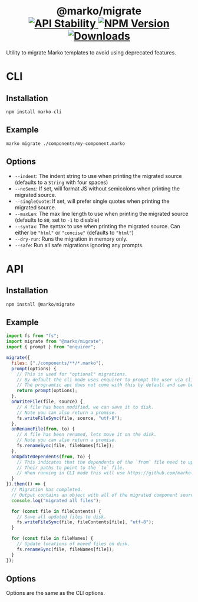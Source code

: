 <h1 align="center">
  <!-- Logo -->
  <br/>
  @marko/migrate
	<br/>

  <!-- Stability -->
  <a href="https://nodejs.org/api/documentation.html#documentation_stability_index">
    <img src="https://img.shields.io/badge/stability-stable-green.svg" alt="API Stability"/>
  </a>
  <!-- NPM Version -->
  <a href="https://npmjs.org/package/@marko/migrate">
    <img src="https://img.shields.io/npm/v/@marko/migrate.svg" alt="NPM Version"/>
  </a>
  <!-- Downloads -->
  <a href="https://npmjs.org/package/@marko/migrate">
    <img src="https://img.shields.io/npm/dm/@marko/migrate.svg" alt="Downloads"/>
  </a>
</h1>

Utility to migrate Marko templates to avoid using deprecated features.

# CLI

## Installation

```terminal
npm install marko-cli
```

## Example

```terminal
marko migrate ./components/my-component.marko
```

## Options

- `--indent`: The indent string to use when printing the migrated source (defaults to a `String` with four spaces)
- `--noSemi`: If set, will format JS without semicolons when printing the migrated source.
- `--singleQuote`: If set, will prefer single quotes when printing the migrated source.
- `--maxLen`: The max line length to use when printing the migrated source (defaults to `80`, set to `-1` to disable)
- `--syntax`: The syntax to use when printing the migrated source. Can either be `"html"` or `"concise"` (defaults to `"html"`)
- `--dry-run`: Runs the migration in memory only.
- `--safe`: Run all safe migrations ignoring any prompts.

# API

## Installation

```terminal
npm install @marko/migrate
```

## Example

```javascript
import fs from "fs";
import migrate from "@marko/migrate";
import { prompt } from "enquirer";

migrate({
  files: ["./components/**/*.marko"],
  prompt(options) {
    // This is used for "optional" migrations.
    // By default the cli mode uses enquirer to prompt the user via cli.
    // The programtic api does not come with this by default and can be overwritten.
    return prompt(options);
  },
  onWriteFile(file, source) {
    // A file has been modified, we can save it to disk.
    // Note you can also return a promise.
    fs.writeFileSync(file, source, "utf-8");
  },
  onRenameFile(from, to) {
    // A file has been renamed, lets move it on the disk.
    // Note you can also return a promise.
    fs.renameSync(file, fileNames[file]);
  },
  onUpdateDependents(from, to) {
    // This indicates that the dependents of the `from` file need to update
    // Their paths to point to the `to` file.
    // When running in CLI mode this will use https://github.com/marko-js/utils/tree/master/packages/dependent-path-update
  }
}).then(() => {
  // Migration has completed.
  // Output contains an object with all of the migrated component sources.
  console.log("migrated all files");

  for (const file in fileContents) {
    // Save all updated files to disk.
    fs.writeFileSync(file, fileContents[file], "utf-8");
  }

  for (const file in fileNames) {
    // Update locations of moved files on disk.
    fs.renameSync(file, fileNames[file]);
  }
});
```

## Options

Options are the same as the CLI options.
